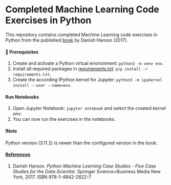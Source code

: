 # Completed Machine Learning Code Exercises in Python
This repository contains completed Machine Learning code exercises in Python from the published [book](#ref) by Danish Haroon (2017).  

#### 🧰 Prerequisites
1. Create and activate a Python virtual environment: `python3 -m venv env`.
2. Install all required packages in [requirements.txt](requirements.txt): `pip install -r requirements.txt`.
3. Create the according IPython kernel for Jupyter: `python3 -m ipykernel install --user --name=env`.

#### Run Notebooks
1. Open Jupyter Notebook: `jupyter notebook` and select the created kernel _env_.
3. You can now run the exercises in the notebooks.

#### ❕Note
Python version (3.11.2) is newer than the configured version in the book.

#### [References](#ref)
1. Danish Haroon. *Python Machine Learning Case Studies - Five Case Studies for the Data Scientist*. Springer Science+Business Media New York, 2017. ISBN 978-1-4842-2822-7
